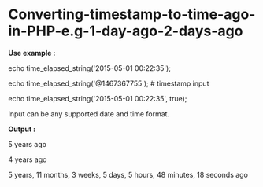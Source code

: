 # Converting-timestamp-to-time-ago-in-PHP-e.g-1-day-ago-2-days-ago

**Use example :**

echo time_elapsed_string('2015-05-01 00:22:35');

echo time_elapsed_string('@1467367755'); # timestamp input

echo time_elapsed_string('2015-05-01 00:22:35', true);

Input can be any supported date and time format.

**Output :**

5 years ago

4 years ago

5 years, 11 months, 3 weeks, 5 days, 5 hours, 48 minutes, 18 seconds ago
